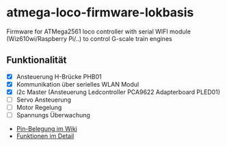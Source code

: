 # atmega-loco-firmware-lokbasis
Firmware for ATMega2561 loco controller with serial WIFI module (Wiz610wi/Raspberry Pi/..) to control G-scale train engines

## Funktionalität
- [x] Ansteuerung H-Brücke PHB01
- [x] Kommunikation über serielles WLAN Modul
- [x] i2c Master (Ansteuerung Ledcontroller PCA9622 Adapterboard PLED01)
- [ ] Servo Ansteuerung
- [ ] Motor Regelung
- [ ] Spannungs Überwachung

* [Pin-Belegung im Wiki](https://github.com/ip-rail/wiki/wiki/UC02-Belegung-lokbasis)
* [Funktionen im Detail](../wiki/wiki/Funktionen-Lokbasis)
